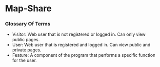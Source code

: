 # Map-Share 

### Glossary Of Terms

- Visitor: Web user that is not registered or logged in. Can only view public pages.
- User: Web user that is registered and logged in. Can view public and private pages.
- Feature: A component of the program that performs a specific function for the user.